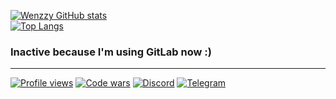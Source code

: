 [![Wenzzy GitHub stats](https://github-readme-stats.vercel.app/api?username=Wenzzy&count_private=true&bg_color=80,271140,D53E61&title_color=fff&text_color=fff&icon_color=ebb736&show_icons=true&custom_title=Wenzzy%20statistic&hide_border=true&line_height=20)](https://t.me/WenzzyX)</br>
[![Top Langs](https://github-readme-stats.vercel.app/api/top-langs/?username=Wenzzy&layout=compact&bg_color=80,271140,D53E61&text_color=fff&title_color=fff&hide_border=true&hide=HTML,CSS,Smarty,Python,Dockerfile,Shell)](https://t.me/WenzzyX)

### Inactive because I'm using GitLab now :)
***
[![Profile views](https://komarev.com/ghpvc/?username=Wenzzy&label=Profile%20views&color=0e75b6&style=flat)](https://t.me/WenzzyX)
[![Code wars](https://www.codewars.com/users/Wenzzy/badges/micro)](https://www.codewars.com/users/Wenzzy)
[![Discord](https://img.icons8.com/color/24/discord--v2.png)](https://discord.gg/ZNQWgGEUre)
[![Telegram](https://img.icons8.com/color/24/telegram-app--v1.png)](https://t.me/WenzzyX)
